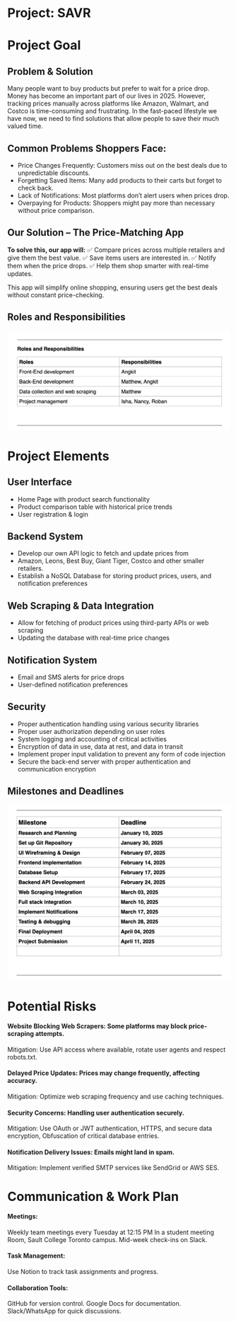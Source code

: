 # Project: SAVR
# Project Goal
## Problem & Solution
Many people want to buy products but prefer to wait for a price drop. Money has become an important part of our lives in 2025. However, tracking prices manually across platforms like Amazon, Walmart, and Costco is time-consuming and frustrating. In the fast-paced lifestyle we have now, we need to find solutions that allow people to save their much valued time.
## Common Problems Shoppers Face:
- Price Changes Frequently: Customers miss out on the best deals due to unpredictable discounts.
- Forgetting Saved Items: Many add products to their carts but forget to check back.
- Lack of Notifications: Most platforms don’t alert users when prices drop.
- Overpaying for Products: Shoppers might pay more than necessary without price comparison.
## Our Solution – The Price-Matching App
**To solve this, our app will:**
✅ Compare prices across multiple retailers and give them the best value.
✅ Save items users are interested in.
✅ Notify them when the price drops.
✅ Help them shop smarter with real-time updates.

This app will simplify online shopping, ensuring users get the best deals without constant price-checking.

## Roles and Responsibilities
![sample](./sample_assets/roles.png)

# Project Elements
## User Interface
- Home Page with product search functionality
- Product comparison table with historical price trends
- User registration & login
## Backend System
- Develop our own API logic to fetch and update prices from
- Amazon, Leons, Best Buy, Giant Tiger, Costco and other smaller retailers.
- Establish a NoSQL Database for storing product prices, users, and notification preferences
## Web Scraping & Data Integration
- Allow for fetching of product prices using third-party APIs or web scraping
- Updating the database with real-time price changes
## Notification System
- Email and SMS alerts for price drops
- User-defined notification preferences
## Security
- Proper authentication handling using various security libraries
- Proper user authorization depending on user roles
- System logging and accounting of critical activities
- Encryption of data in use, data at rest, and data in transit
- Implement proper input validation to prevent any form of code injection
- Secure the back-end server with proper authentication and communication encryption

## Milestones and Deadlines
![milestonePNG](./sample_assets/milestones.png)

# Potential Risks
####  Website Blocking Web Scrapers: Some platforms may block price-scraping attempts.
Mitigation: Use API access where available, rotate user agents and respect robots.txt.
#### Delayed Price Updates: Prices may change frequently, affecting accuracy.
Mitigation: Optimize web scraping frequency and use caching techniques.
#### Security Concerns: Handling user authentication securely.
Mitigation: Use OAuth or JWT authentication, HTTPS, and secure data encryption, Obfuscation of critical database entries.
#### Notification Delivery Issues: Emails might land in spam.
Mitigation: Implement verified SMTP services like SendGrid or AWS SES.

# Communication & Work Plan
#### Meetings:
Weekly team meetings every Tuesday at 12:15 PM In a student meeting Room, Sault College Toronto campus.
Mid-week check-ins on Slack.
#### Task Management:
Use Notion to track task assignments and progress.
#### Collaboration Tools:
GitHub for version control.
Google Docs for documentation.
Slack/WhatsApp for quick discussions.